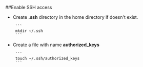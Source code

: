 ##Enable SSH access

* Create **.ssh** directory in the home directory if doesn't exist.

       ```
       mkdir ~/.ssh
       ```
* Create a file with name **authorized\_keys**

       ```
       touch ~/.ssh/authorized_keys
       ```

